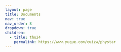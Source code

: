 ```yaml
---
layout: page
title: Documents
nav: true
nav_order: 8
dropdown: true
children:
  - title: thu24
    permalink: https://www.yuque.com/cuizw/phystar
---
```

